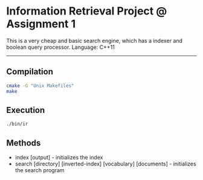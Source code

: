 # Information Retrieval Project @ Assignment 1
This is a very cheap and basic search engine, which has a indexer and boolean query processor.
Language: C++11

---
## Compilation

```bash
cmake -G "Unix Makefiles"
make
```

## Execution

```bash
./bin/ir
```

## Methods
* index <directory> <index> [output] - initializes the index
* search [directory] [inverted-index] [vocabulary] [documents] - initializes the search program

